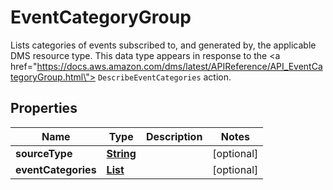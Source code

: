 

# EventCategoryGroup

Lists categories of events subscribed to, and generated by, the applicable DMS resource type. This data type appears in response to the <a href=\"https://docs.aws.amazon.com/dms/latest/APIReference/API_EventCategoryGroup.html\"> <code>DescribeEventCategories</code> </a> action.

## Properties

| Name | Type | Description | Notes |
|------------ | ------------- | ------------- | -------------|
|**sourceType** | [**String**](String.md) |  |  [optional] |
|**eventCategories** | [**List**](List.md) |  |  [optional] |




